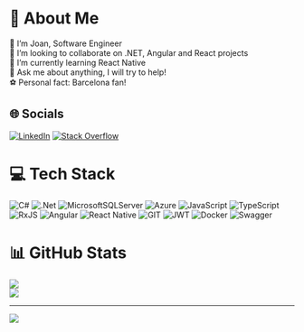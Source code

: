 # 💫 About Me
🔭 I’m Joan, Software Engineer<br>
👯 I’m looking to collaborate on .NET, Angular and React projects<br>
🌱 I’m currently learning React Native<br>
💬 Ask me about anything, I will try to help!<br>
⚽ Personal fact: Barcelona fan! 

## 🌐 Socials
[![LinkedIn](https://img.shields.io/badge/LinkedIn-%230077B5.svg?logo=linkedin&logoColor=white)](https://linkedin.com/in/jigilpons) [![Stack Overflow](https://img.shields.io/badge/-Stackoverflow-FE7A16?logo=stack-overflow&logoColor=white)](https://stackoverflow.com/users/2927426/joan-gil) 

# 💻 Tech Stack
![C#](https://img.shields.io/badge/c%23-%23239120.svg?style=for-the-badge&logo=c-sharp&logoColor=white) ![.Net](https://img.shields.io/badge/.NET-5C2D91?style=for-the-badge&logo=.net&logoColor=white) ![MicrosoftSQLServer](https://img.shields.io/badge/Microsoft%20SQL%20Sever-CC2927?style=for-the-badge&logo=microsoft%20sql%20server&logoColor=white) ![Azure](https://img.shields.io/badge/azure-%230072C6.svg?style=for-the-badge&logo=azure-devops&logoColor=white) ![JavaScript](https://img.shields.io/badge/javascript-%23323330.svg?style=for-the-badge&logo=javascript&logoColor=%23F7DF1E) ![TypeScript](https://img.shields.io/badge/typescript-%23007ACC.svg?style=for-the-badge&logo=typescript&logoColor=white) ![RxJS](https://img.shields.io/badge/rxjs-%23B7178C.svg?style=for-the-badge&logo=reactivex&logoColor=white) ![Angular](https://img.shields.io/badge/angular-%23DD0031.svg?style=for-the-badge&logo=angular&logoColor=white) ![React Native](https://img.shields.io/badge/react_native-%2320232a.svg?style=for-the-badge&logo=react&logoColor=%2361DAFB)  ![GIT](https://img.shields.io/badge/Git-fc6d26?style=for-the-badge&logo=git&logoColor=white) ![JWT](https://img.shields.io/badge/JWT-black?style=for-the-badge&logo=JSON%20web%20tokens) ![Docker](https://img.shields.io/badge/docker-%230db7ed.svg?style=for-the-badge&logo=docker&logoColor=white) ![Swagger](https://img.shields.io/badge/-Swagger-%23Clojure?style=for-the-badge&logo=swagger&logoColor=white)

# 📊 GitHub Stats
![](https://github-readme-stats.vercel.app/api?username=JoanGil&theme=dark&hide_border=false&include_all_commits=false&count_private=false)<br/>
![](https://github-readme-streak-stats.herokuapp.com/?user=JoanGil&theme=dark&hide_border=false)<br/>

---
[![](https://visitcount.itsvg.in/api?id=JoanGil&icon=0&color=0)](https://visitcount.itsvg.in)
